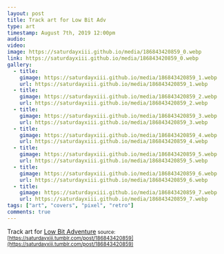 ```yaml
---
layout: post
title: Track art for Low Bit Adv
type: art
timestamp: August 7th, 2019 12:00pm
audio: 
video: 
image: https://saturdayxiii.github.io/media/186843420859_0.webp
link: https://saturdayxiii.github.io/media/186843420859_0.webp
gallery:
  - title: 
    gimage: https://saturdayxiii.github.io/media/186843420859_1.webp
    url: https://saturdayxiii.github.io/media/186843420859_1.webp
  - title: 
    gimage: https://saturdayxiii.github.io/media/186843420859_2.webp
    url: https://saturdayxiii.github.io/media/186843420859_2.webp
  - title: 
    gimage: https://saturdayxiii.github.io/media/186843420859_3.webp
    url: https://saturdayxiii.github.io/media/186843420859_3.webp
  - title: 
    gimage: https://saturdayxiii.github.io/media/186843420859_4.webp
    url: https://saturdayxiii.github.io/media/186843420859_4.webp
  - title: 
    gimage: https://saturdayxiii.github.io/media/186843420859_5.webp
    url: https://saturdayxiii.github.io/media/186843420859_5.webp
  - title: 
    gimage: https://saturdayxiii.github.io/media/186843420859_6.webp
    url: https://saturdayxiii.github.io/media/186843420859_6.webp
  - title: 
    gimage: https://saturdayxiii.github.io/media/186843420859_7.webp
    url: https://saturdayxiii.github.io/media/186843420859_7.webp
tags: ["art", "covers", "pixel", "retro"]
comments: true
---
```

Track art for [Low Bit Adventure](https://saturdayxiii.bandcamp.com/album/low-bit-adventure)
<small>source: [https://saturdayxiii.tumblr.com/post/186843420859](https://saturdayxiii.tumblr.com/post/186843420859)</small>
